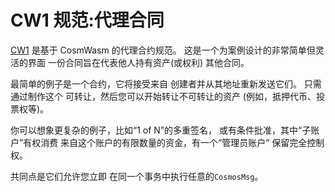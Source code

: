 # CW1 规范:代理合同

[CW1](https://github.com/CosmWasm/cosmwasm-plus/tree/master/packages/cw1) 是基于 CosmWasm 的代理合约规范。
这是一个为案例设计的非常简单但灵活的界面
一份合同旨在代表他人持有资产(或权利)
其他合同。

最简单的例子是一个合约，它将接受来自
创建者并从其地址重新发送它们。 只需通过制作这个
可转让，然后您可以开始转让不可转让的资产
(例如，抵押代币、投票权等)。

你可以想象更复杂的例子，比如“1 of N”的多重签名，
或有条件批准，其中“子账户”有权消费
来自这个账户的有限数量的资金，有一个“管理员账户”
保留完全控制权。

共同点是它们允许您立即
在同一个事务中执行任意的`CosmosMsg`。
